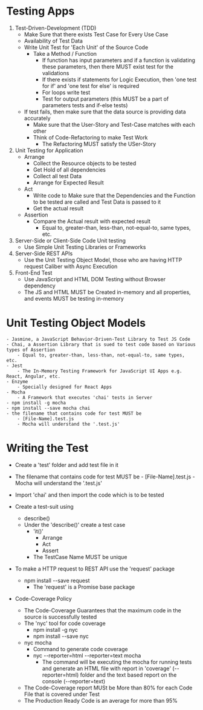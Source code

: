 # Testing Apps
1. Test-Driven-Development (TDD)
    - Make Sure that there exists Test Case for Every Use Case
    - Availability of Test Data
    - Write Unit Test for 'Each Unit' of the Source Code
        - Take a Method /  Function
            - If  function has input parameters and if a function is validating these parameters, then there MUST exist test for the validations
            - If there exists if statements for Logic Execution, then 'one test for if' and 'one test for else' is required
            - For loops write test
            - Test for output parameters (this MUST be a part of parameters tests and if-else tests)
    - If test fails, then make sure that the data source is providing data accurately
        - Make sure that the User-Story and Test-Case matches with each other
        - Think of Code-Refactoring to make Test Work
            - The Refactoring MUST satisfy the USer-Story
2. Unit Testing for Application
    - Arrange
        - Collect the Resource objects to be tested
        - Get Hold of all dependencies
        - Collect all test Data
        - Arrange for Expected Result
    - Act
        - Write code to Make sure that the Dependencies and the Function to be tested are called and Test Data is passed to it
        - Get the actual result
    - Assertion
        - Compare the Actual result with expected result
            - Equal to, greater-than, less-than, not-equal-to, same types, etc.
3. Server-Side or Client-Side Code Unit testing
    - Use Simple Unit Testing Libraries or Frameworks
4. Server-Side REST APIs
    - Use the Unit Testing Object Model, those who are having HTTP request Caliber with Async Execution
5. Front-End Test 
    - Use JavaScript and HTML DOM Testing without Browser dependency
    - The JS and HTML MUST be Created in-memory and all properties, and events MUST be testing in-memory                          

# Unit Testing Object Models
    - Jasmine, a JavaScript Behavior-Driven-Test Library to Test JS Code
    - Chai, a Assertion Library that is sued to test code based on Various types of Assertion
        - Equal to, greater-than, less-than, not-equal-to, same types, etc.
    - Jest
        - The In-Memory Testing Framework for JavaScript UI Apps e.g. React, Angular, etc.
    - Enzyme
        - Specially designed for React Apps
    - Mocha
        - A Framework that executes 'chai' tests in Server
    - npm install -g mocha
    - npm install --save mocha chai
    - the filename that contains code for test MUST be
        - [File-Name].test.js
        - Mocha will understand the '.test.js' 

# Writing the Test
- Create a 'test' folder and add test file in it 
- The filename that contains code for test MUST be
        - [File-Name].test.js
        - Mocha will understand the '.test.js'                             
- Import 'chai' and then import the code which is to be tested

- Create a test-suit using
    - describe()
    - Under the 'describe()' create a test case
        - 'it()'
            - Arrange
            - Act
            - Assert
        - The TestCase Name MUST be unique    
- To make a HTTP request to REST API use the 'request' package
    - npm install --save request
        - The 'request' is a Promise base package             
- Code-Coverage Policy
    - The Code-Coverage Guarantees that the maximum code in the source is successfully tested
    - The 'nyc' tool for code coverage  
        - npm install -g nyc
        - npm install --save nyc
    - nyc mocha
        - Command to generate code coverage
        - nyc --reporter=html --reporter=text mocha
            - The command will be executing the mocha for running tests and generate an HTML file with report in 'coverage' (--reporter=html) folder and the text based report on the console (--reporter=text)    
    - The Code-Coverage report MUSt be More than 80% for each Code File that is covered under Test     
    - The Production Ready Code is an average for more than 95%
